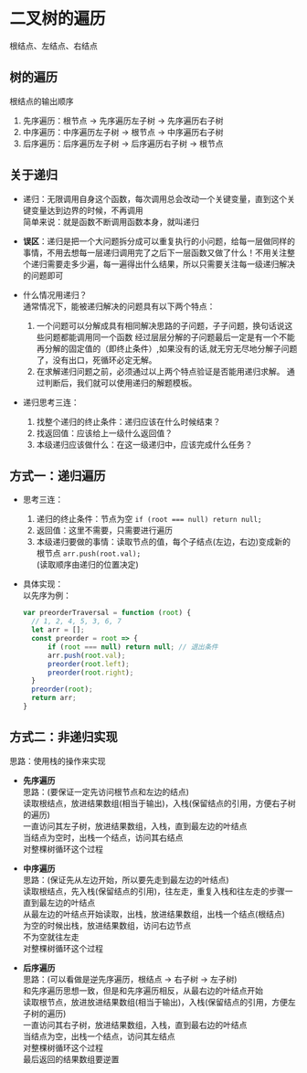 # 二叉树的遍历  
根结点、左结点、右结点  

## 树的遍历  
  根结点的输出顺序  
  1. 先序遍历：根节点 -> 先序遍历左子树 -> 先序遍历右子树
  2. 中序遍历：中序遍历左子树 -> 根节点 -> 中序遍历右子树
  3. 后序遍历：后序遍历左子树 -> 后序遍历右子树 -> 根节点  

## 关于递归  

- 递归：无限调用自身这个函数，每次调用总会改动一个关键变量，直到这个关键变量达到边界的时候，不再调用  
  简单来说：就是函数不断调用函数本身，就叫递归  

- **误区**：递归是把一个大问题拆分成可以重复执行的小问题，给每一层做同样的事情，不用去想每一层递归调用完了之后下一层函数又做了什么！不用关注整个递归需要走多少遍，每一遍得出什么结果，所以只需要关注每一级递归解决的问题即可  

- 什么情况用递归？  
  通常情况下，能被递归解决的问题具有以下两个特点：  
  1. 一个问题可以分解成具有相同解决思路的子问题，子子问题，换句话说这些问题都能调用同一个函数
  经过层层分解的子问题最后一定是有一个不能再分解的固定值的（即终止条件）,如果没有的话,就无穷无尽地分解子问题了，没有出口，死循环必定无解。  
  2. 在求解递归问题之前，必须通过以上两个特点验证是否能用递归求解。
  通过判断后，我们就可以使用递归的解题模板。  

- 递归思考三连：  
  1. 找整个递归的终止条件：递归应该在什么时候结束？  
  2. 找返回值：应该给上一级什么返回值？  
  3. 本级递归应该做什么：在这一级递归中，应该完成什么任务？  

## 方式一：递归遍历  

- 思考三连：  
  1. 递归的终止条件：节点为空 `if (root === null) return null;`  
  2. 返回值：这里不需要，只需要进行遍历  
  3. 本级递归要做的事情：读取节点的值，每个子结点(左边，右边)变成新的根节点 `arr.push(root.val);`  
  (读取顺序由递归的位置决定)

- 具体实现：  
  以先序为例：  
  ```js
  var preorderTraversal = function (root) {
    // 1, 2, 4, 5, 3, 6, 7
    let arr = [];
    const preorder = root => {
        if (root === null) return null; // 退出条件
        arr.push(root.val);
        preorder(root.left);
        preorder(root.right);
    }
    preorder(root);
    return arr;
  }
  ```

## 方式二：非递归实现  
思路：使用栈的操作来实现  
  
- **先序遍历**  
  思路：(要保证一定先访问根节点和左边的结点)  
  读取根结点，放进结果数组(相当于输出)，入栈(保留结点的引用，方便右子树的遍历)  
  一直访问其左子树，放进结果数组，入栈，直到最左边的叶结点  
  当结点为空时，出栈一个结点，访问其右结点  
  对整棵树循环这个过程  

- **中序遍历**  
  思路：(保证先从左边开始，所以要先走到最左边的叶结点)  
  读取根结点，先入栈(保留结点的引用)，往左走，重复入栈和往左走的步骤一直到最左边的叶结点  
  从最左边的叶结点开始读取，出栈，放进结果数组，出栈一个结点(根结点)  
  为空的时候出栈，放进结果数组，访问右边节点  
  不为空就往左走  
  对整棵树循环这个过程  

- **后序遍历**  
  思路：(可以看做是逆先序遍历，根结点 -> 右子树 -> 左子树)  
  和先序遍历思想一致，但是和先序遍历相反，从最右边的叶结点开始  
  读取根节点，放进放进结果数组(相当于输出)，入栈(保留结点的引用，方便左子树的遍历)  
  一直访问其右子树，放进结果数组，入栈，直到最右边的叶结点  
  当结点为空，出栈一个结点，访问其左结点  
  对整棵树循环这个过程  
  最后返回的结果数组要逆置  
